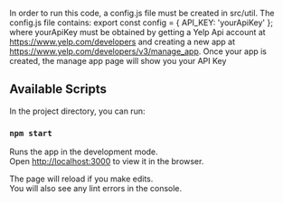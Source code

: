 In order to run this code, a config.js file must be created in src/util. The config.js file contains: 
    export const config = {
        API_KEY: 'yourApiKey'
    };
where yourApiKey must be obtained by getting a Yelp Api account at https://www.yelp.com/developers and creating a new app at https://www.yelp.com/developers/v3/manage_app. Once your app is created, the manage app page will show you your API Key

## Available Scripts

In the project directory, you can run:

### `npm start`

Runs the app in the development mode.<br />
Open [http://localhost:3000](http://localhost:3000) to view it in the browser.

The page will reload if you make edits.<br />
You will also see any lint errors in the console.


